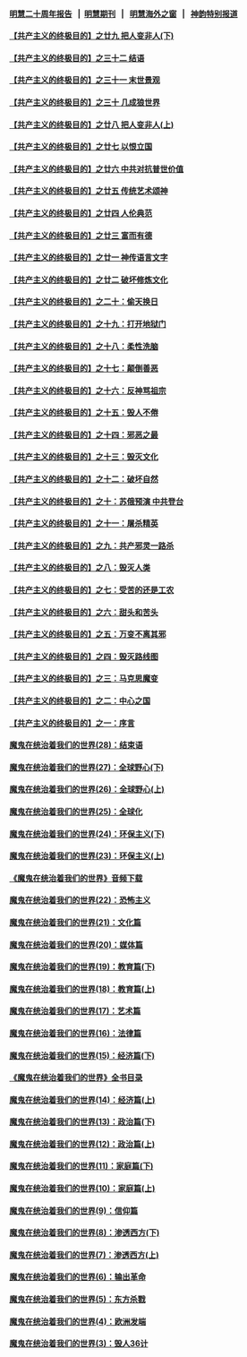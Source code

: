 #### [明慧二十周年报告](https://github.com/gfw-breaker/mh-reports/blob/master/README.md?t=07221300) &nbsp;&nbsp;|&nbsp;&nbsp;[明慧期刊](https://github.com/gfw-breaker/mh-qikan) &nbsp;&nbsp;|&nbsp;&nbsp; [明慧海外之窗](https://github.com/gfw-breaker/mh-news/blob/master/README.md?t=07221300) &nbsp;&nbsp;|&nbsp;&nbsp; [神韵特别报道](https://github.com/gfw-breaker/mh-news/blob/master/shenyun.md?t=07221300) 

#### [【共产主义的终极目的】之廿九 把人变非人(下)](../pages/nsc422/n11344140.md?t=07221300) 

#### [【共产主义的终极目的】之三十二 结语](../pages/nsc422/n11360535.md?t=07221300) 

#### [【共产主义的终极目的】之三十一 末世景观](../pages/nsc422/n11351129.md?t=07221300) 

#### [【共产主义的终极目的】之三十 几成狼世界](../pages/nsc422/n11348280.md?t=07221300) 

#### [【共产主义的终极目的】之廿八 把人变非人(上)](../pages/nsc422/n11340492.md?t=07221300) 

#### [【共产主义的终极目的】之廿七 以恨立国](../pages/nsc422/n11336944.md?t=07221300) 

#### [【共产主义的终极目的】之廿六 中共对抗普世价值](../pages/nsc422/n11324785.md?t=07221300) 

#### [【共产主义的终极目的】之廿五 传统艺术颂神](../pages/nsc422/n11296396.md?t=07221300) 

#### [【共产主义的终极目的】之廿四 人伦典范](../pages/nsc422/n11296397.md?t=07221300) 

#### [【共产主义的终极目的】之廿三 富而有德](../pages/nsc422/n11283598.md?t=07221300) 

#### [【共产主义的终极目的】之廿一 神传语言文字](../pages/nsc422/n11263265.md?t=07221300) 

#### [【共产主义的终极目的】之廿二 破坏修炼文化](../pages/nsc422/n11245728.md?t=07221300) 

#### [【共产主义的终极目的】之二十：偷天换日](../pages/nsc422/n11238846.md?t=07221300) 

#### [【共产主义的终极目的】之十九：打开地狱门](../pages/nsc422/n11206376.md?t=07221300) 

#### [【共产主义的终极目的】之十八：柔性洗脑](../pages/nsc422/n11199994.md?t=07221300) 

#### [【共产主义的终极目的】之十七：颠倒善恶](../pages/nsc422/n11179782.md?t=07221300) 

#### [【共产主义的终极目的】之十六：反神骂祖宗](../pages/nsc422/n11166798.md?t=07221300) 

#### [【共产主义的终极目的】之十五：毁人不倦](../pages/nsc422/n11166792.md?t=07221300) 

#### [【共产主义的终极目的】之十四：邪恶之最](../pages/nsc422/n11150249.md?t=07221300) 

#### [【共产主义的终极目的】之十三：毁灭文化](../pages/nsc422/n11135227.md?t=07221300) 

#### [【共产主义的终极目的】之十二：破坏自然](../pages/nsc422/n11135214.md?t=07221300) 

#### [【共产主义的终极目的】之十：苏俄预演 中共登台](../pages/nsc422/n11118424.md?t=07221300) 

#### [【共产主义的终极目的】之十一：屠杀精英](../pages/nsc422/n11118442.md?t=07221300) 

#### [【共产主义的终极目的】之九：共产邪灵一路杀](../pages/nsc422/n11114139.md?t=07221300) 

#### [【共产主义的终极目的】之八：毁灭人类](../pages/nsc422/n11108503.md?t=07221300) 

#### [【共产主义的终极目的】之七：受苦的还是工农](../pages/nsc422/n11101809.md?t=07221300) 

#### [【共产主义的终极目的】之六：甜头和苦头](../pages/nsc422/n11096971.md?t=07221300) 

#### [【共产主义的终极目的】之五：万变不离其邪](../pages/nsc422/n11091285.md?t=07221300) 

#### [【共产主义的终极目的】之四：毁灭路线图](../pages/nsc422/n11086284.md?t=07221300) 

#### [【共产主义的终极目的】之三：马克思魔变](../pages/nsc422/n11061941.md?t=07221300) 

#### [【共产主义的终极目的】之二：中心之国](../pages/nsc422/n11047728.md?t=07221300) 

#### [【共产主义的终极目的】之一：序言](../pages/nsc422/n11086077.md?t=07221300) 

#### [魔鬼在统治着我们的世界(28)：结束语](../pages/nsc422/n10936246.md?t=07221300) 

#### [魔鬼在统治着我们的世界(27)：全球野心(下)](../pages/nsc422/n10928319.md?t=07221300) 

#### [魔鬼在统治着我们的世界(26)：全球野心(上)](../pages/nsc422/n10900318.md?t=07221300) 

#### [魔鬼在统治着我们的世界(25)：全球化](../pages/nsc422/n10788205.md?t=07221300) 

#### [魔鬼在统治着我们的世界(24)：环保主义(下)](../pages/nsc422/n10695307.md?t=07221300) 

#### [魔鬼在统治着我们的世界(23)：环保主义(上)](../pages/nsc422/n10688613.md?t=07221300) 

#### [《魔鬼在统治着我们的世界》音频下载](../pages/nsc422/n10635553.md?t=07221300) 

#### [魔鬼在统治着我们的世界(22)：恐怖主义](../pages/nsc422/n10614727.md?t=07221300) 

#### [魔鬼在统治着我们的世界(21)：文化篇](../pages/nsc422/n10597706.md?t=07221300) 

#### [魔鬼在统治着我们的世界(20)：媒体篇](../pages/nsc422/n10586579.md?t=07221300) 

#### [魔鬼在统治着我们的世界(19)：教育篇(下)](../pages/nsc422/n10564808.md?t=07221300) 

#### [魔鬼在统治着我们的世界(18)：教育篇(上)](../pages/nsc422/n10526970.md?t=07221300) 

#### [魔鬼在统治着我们的世界(17)：艺术篇](../pages/nsc422/n10499093.md?t=07221300) 

#### [魔鬼在统治着我们的世界(16)：法律篇](../pages/nsc422/n10485969.md?t=07221300) 

#### [魔鬼在统治着我们的世界(15)：经济篇(下)](../pages/nsc422/n10469975.md?t=07221300) 

#### [《魔鬼在统治着我们的世界》全书目录](../pages/nsc422/n10464261.md?t=07221300) 

#### [魔鬼在统治着我们的世界(14)：经济篇(上)](../pages/nsc422/n10457370.md?t=07221300) 

#### [魔鬼在统治着我们的世界(13)：政治篇(下)](../pages/nsc422/n10448270.md?t=07221300) 

#### [魔鬼在统治着我们的世界(12)：政治篇(上)](../pages/nsc422/n10444576.md?t=07221300) 

#### [魔鬼在统治着我们的世界(11)：家庭篇(下)](../pages/nsc422/n10440961.md?t=07221300) 

#### [魔鬼在统治着我们的世界(10)：家庭篇(上)](../pages/nsc422/n10435448.md?t=07221300) 

#### [魔鬼在统治着我们的世界(9)：信仰篇](../pages/nsc422/n10432159.md?t=07221300) 

#### [魔鬼在统治着我们的世界(8)：渗透西方(下)](../pages/nsc422/n10429603.md?t=07221300) 

#### [魔鬼在统治着我们的世界(7)：渗透西方(上)](../pages/nsc422/n10426013.md?t=07221300) 

#### [魔鬼在统治着我们的世界(6)：输出革命](../pages/nsc422/n10421536.md?t=07221300) 

#### [魔鬼在统治着我们的世界(5)：东方杀戮](../pages/nsc422/n10417707.md?t=07221300) 

#### [魔鬼在统治着我们的世界(4)：欧洲发端](../pages/nsc422/n10414890.md?t=07221300) 

#### [魔鬼在统治着我们的世界(3)：毁人36计](../pages/nsc422/n10411583.md?t=07221300) 

